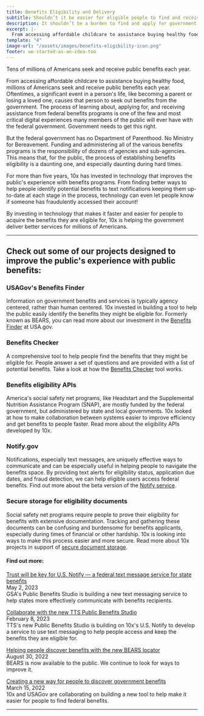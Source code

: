 ```yaml
---
title: Benefits Eligibility and Delivery
subtitle: Shouldn’t it be easier for eligible people to find and receive public benefits?
description: It shouldn’t be a burden to find and apply for government benefits. How can we make it easier for the public to find out if they’re eligible, apply for, and then get the services they need?
excerpt: |-
  From accessing affordable childcare to assistance buying healthy food, millions of Americans seek and receive public benefits each year. Oftentimes, a significant event in a person's life, like becoming a parent or losing a loved one, causes that person to seek out benefits from the government. The process of learning about, applying for, and receiving assistance from federal benefits programs is one of the few and most critical digital experiences many members of the public will ever have with the federal government. Government needs to get this right.
template: "4"
image-url: "/assets/images/benefits-eligibility-icon.png"
footer: we-started-as-an-idea-too
---
```


<p class="usa-intro">  
  Tens of millions of Americans seek and receive public benefits each year. 
</p>

From accessing affordable childcare to assistance buying healthy food, millions of Americans seek and receive public benefits each year. Oftentimes, a significant event in a person's life, like becoming a parent or losing a loved one, causes that person to seek out benefits from the government. The process of learning about, applying for, and receiving assistance from federal benefits programs is one of the few and most critical digital experiences many members of the public will ever have with the federal government. Government needs to get this right.

But the federal government has no Department of Parenthood. No Ministry for Bereavement. Funding and administering all of the various benefits programs is the responsibility of dozens of agencies and sub-agencies. This means that, for the public, the process of establishing benefits eligibility is a daunting one, and especially daunting during hard times.

For more than five years, 10x has invested in technology that improves the public's experience with benefits programs. From finding better ways to help people identify potential benefits to text notifications keeping them up-to-date at each stage in the process, technology can even let people know if someone has fraudulently accessed their account!

By investing in technology that makes it faster and easier for people to acquire the benefits they are eligible for, 10x is helping the government deliver better services for millions of Americans.

---

## Check out some of our projects designed to improve the public's experience with public benefits:

### USAGov's Benefits Finder

Information on government benefits and services is typically agency centered, rather than human centered. 10x invested in building a tool to help the public easily identify the benefits they might be eligible for. Formerly known as BEARS, you can read more about our investment in the <a class="usa-link usa-link--external" rel="noreferrer" href="https://benefits-tool-beta.usa.gov/death-of-a-loved-one/">Benefits Finder</a> at USA&period;gov.

### Benefits Checker

A comprehensive tool to help people find the benefits that they might be eligible for. People answer a set of questions and are provided with a list of potential benefits. Take a look at how the <a class="usa-link usa-link--external" rel="noreferrer" href="https://ssabest.benefits.gov/">Benefits Checker</a> tool works.

### Benefits eligibility APIs

America's social safety net programs, like Headstart and the Supplemental Nutrition Assistance Program (SNAP), are mostly funded by the federal government, but administered by state and local governments. 10x looked at how to make collaboration between systems easier to improve efficiency and get benefits to people faster. Read more about the eligibility APIs developed by 10x.

### Notify&period;gov

Notifications, especially text messages, are uniquely effective ways to communicate and can be especially useful in helping people to navigate the benefits space. By providing text alerts for eligibility status, application due dates, and fraud detection, we can help eligible users access federal benefits. Find out more about the beta version of the <a class="usa-link usa-link--external" rel="noreferrer" href="https://beta.notify.gov/">Notify service</a>.

### Secure storage for eligibility documents

Social safety net programs require people to prove their eligibility for benefits with extensive documentation. Tracking and gathering these documents can be confusing and burdensome for benefits applicants, especially during times of financial or other hardship. 10x is looking into ways to make this process easier and more secure. Read more about 10x projects in support of <a class="usa-link usa-link--external" rel="noreferrer" href="/need/a/link">secure document storage</a>.

#### Find out more:

<p>
  <a class="usa-link usa-link--external" rel="noreferrer" href="https://www.nextgov.com/cxo-briefing/2023/05/trust-will-be-key-us-notify-federal-text-message-service-state-benefits/385881/">
    Trust will be key for U.S. Notify  —  a federal text message service for state benefits
  </a>
  <br>
  May 2, 2023
  <br>
  GSA's Public Benefits Studio is building a new text messaging service to help states more effectively communicate with benefits recipients.
</p>

<p>
  <a class="usa-link usa-link--external" rel="noreferrer" href="https://digital.gov/2023/02/07/collaborate-with-the-tts-public-benefits-studio/">
    Collaborate with the new TTS Public Benefits Studio
  </a>
  <br>
  February 8, 2023
  <br>
  TTS's new Public Benefits Studio is building on 10x's U.S. Notify to develop a service to use text messaging to help people access and keep the benefits they are eligible for.
</p>

<p>
  <a class="usa-link usa-link--external" rel="noreferrer" href="https://blog.usa.gov/helping-people-discover-benefits-with-the-new-bears-locator">
    Helping people discover benefits with the new BEARS locator
  </a>
  <br>
  August 30, 2022
  <br>
  BEARS is now available to the public. We continue to look for ways to improve it.
</p>

<p>
  <a class="usa-link usa-link--external" rel="noreferrer" href="https://blog.usa.gov/creating-a-new-way-for-people-to-discover-government-benefits">
    Creating a new way for people to discover government benefits
  </a>
  <br>
  March 15, 2022
  <br>
  10x and USAGov are collaborating on building a new tool to help make it easier for people to find federal benefits.
</p>

---